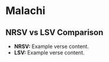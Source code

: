 # Malachi

## NRSV vs LSV Comparison

- **NRSV:** Example verse content.
- **LSV:** Example verse content.
